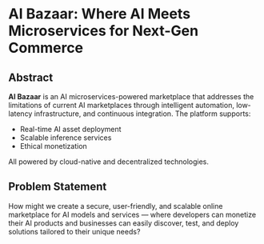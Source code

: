 # AI Bazaar: Where AI Meets Microservices for Next-Gen Commerce

## Abstract

**AI Bazaar** is an AI microservices-powered marketplace that addresses the limitations of current AI marketplaces through intelligent automation, low-latency infrastructure, and continuous integration. The platform supports:

- Real-time AI asset deployment  
- Scalable inference services  
- Ethical monetization  

All powered by cloud-native and decentralized technologies.

## Problem Statement

How might we create a secure, user-friendly, and scalable online marketplace for AI models and services — where developers can monetize their AI products and businesses can easily discover, test, and deploy solutions tailored to their unique needs?
